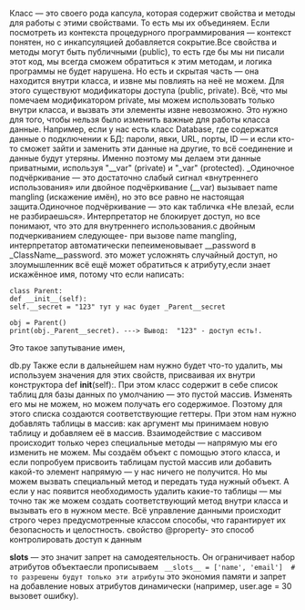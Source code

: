 Класс — это своего рода капсула, которая содержит свойства и методы для работы с этими свойствами. То есть мы их объединяем. Если посмотреть из контекста процедурного программирования — контекст понятен, но с инкапсуляцией добавляется сокрытие.Все свойства и методы могут быть публичными (public), то есть где бы мы ни писали этот код, мы всегда сможем обратиться к этим методам, и логика программы не будет нарушена. Но есть и скрытая часть — она находится внутри класса, и извне мы повлиять на неё не можем. Для этого существуют модификаторы доступа (public, private).
Всё, что мы помечаем модификатором private, мы можем использовать только внутри класса, и вызвать эти элементы извне невозможно. Это нужно для того, чтобы нельзя было изменить важные для работы класса данные. Например, если у нас есть класс Database, где содержатся данные о подключении к БД: пароли, явки, URL, порты, ID — и если кто-то сможет зайти и заменить эти данные на другие, то всё соединение и данные будут утеряны. Именно поэтому мы делаем эти данные приватными, используя "__var" (private) и "_var" (protected).
_Одиночное подчёркивание — это достаточно слабый сигнал «внутреннего использования» или двойное подчёркивание (__var) вызывает name mangling (искажение имён), но это все равно  не настоящая защита.Одиночное подчёркивание — это как табличка «Не влезай, если не разбираешься». Интерпретатор не блокирует доступ, но все понимают, что это для внутреннего использования.с двойным подчеркиванием следующее- при вызове name mangling, интерпретатор автоматически пепеименовывает __password в _ClassName__password. это может усложнять случайный доступ, но злоумышленник всё ещё может обратиться к атрибуту,если знает искажённое имя, потому что если написать:
 ```
class Parent:
def __init__(self):
self.__secret = "123" тут у нас будет _Parent__secret

obj = Parent()  
print(obj._Parent__secret). ---> Вывод:  "123" - доступ есть!.  
```
 Это такое запутывание имен,




db.py
Также если в дальнейшем нам нужно будет что-то удалить, мы используем значения для этих свойств, присваивая их внутри конструктора def __init__(self):. При этом класс содержит в себе список таблиц для базы данных по умолчанию — это пустой массив. Изменять его мы не можем, но можем получать его содержимое. Поэтому для этого списка создаются соответствующие геттеры. При этом нам нужно добавлять таблицы в массив: как аргумент мы принимаем новую таблицу и добавляем её в массив. Взаимодействие с массивом происходит только через специальные методы — напрямую мы его изменить не можем. Мы создаём объект с помощью этого класса, и если попробуем присвоить таблицам пустой массив или добавить какой-то элемент напрямую — у нас ничего не получится. Но мы можем вызвать специальный метод и передать туда нужный объект. А если у нас появится необходимость удалить какие-то таблицы — мы точно так же можем создать соответствующий метод внутри класса и вызывать его в нужном месте. Всё управление данными происходит строго через предусмотренные классом способы, что гарантирует их безопасность и целостность.
свойство @property- это способ контролировать доступ к данным

__slots__ — это значит запрет на самодеятельность. Он ограничивает набор атрибутов объектаесли прописываем ``` __slots__ = ['name', 'email']  # то разрешены будут только эти атрибуты``` это экономия памяти и запрет на  добавление новых атрибутов динамически (например, user.age = 30 вызовет ошибку).